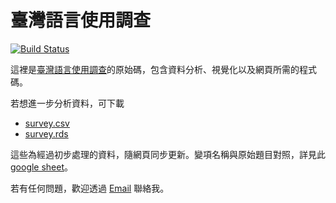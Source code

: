 # 臺灣語言使用調查

[![Build Status](https://travis-ci.org/twLangSurvey/main.svg?branch=master)](https://travis-ci.org/twLangSurvey/twlangsurvey.github.io)

這裡是[臺灣語言使用調查](https://twlangsurvey.github.io)的原始碼，包含資料分析、視覺化以及網頁所需的程式碼。

若想進一步分析資料，可下載

- [survey.csv](https://github.com/twLangSurvey/twlangsurvey.github.io/blob/master/data/survey.csv)
- [survey.rds](https://github.com/twLangSurvey/twlangsurvey.github.io/blob/master/data/survey.rds)

這些為經過初步處理的資料，隨網頁同步更新。變項名稱與原始題目對照，詳見此 [google sheet](https://docs.google.com/spreadsheets/d/1NbalBJPAPIzGwpVDI9fTf0q8GpCBWhVep_9aD5uQKy4/edit?usp=sharing)。

若有任何問題，歡迎透過 [Email](mailto:liao961120@gmail.com) 聯絡我。
